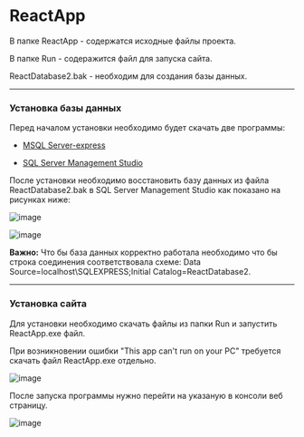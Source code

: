 # ReactApp

В папке ReactApp - содержатся исходные файлы проекта.

В папке Run - содеражится файл для запуска сайта.

ReactDatabase2.bak - необходим для создания базы данных.
_____ 

### Установка базы данных

Перед началом установки необходимо будет скачать две программы:

* [MSQL Server-express](https://www.microsoft.com/ru-RU/download/confirmation.aspx?id=101064)

* [SQL Server Management Studio](https://aka.ms/ssmsfullsetup)

После установки необходимо восстановить базу данных из файла ReactDatabase2.bak в SQL Server Management Studio как показано на рисунках ниже:
 
![image](https://user-images.githubusercontent.com/42782084/217262794-6a27eb26-1456-4b31-bb06-d742582ebaa1.png)

![image](https://user-images.githubusercontent.com/42782084/217262849-f95a54b4-f28f-426e-86a1-063bfb1c33bb.png)

**Важно:** Что бы база данных корректно работала необходимо что бы строка соединения соответствовала схеме: Data Source=localhost\\SQLEXPRESS;Initial Catalog=ReactDatabase2.
 
 _____
 
 ### Установка сайта
 
 Для установки необходимо скачать файлы из папки Run и запустить ReactApp.exe файл.

При возникновении ошибки "This app can't run on your PC" требуется скачать файл ReactApp.exe отдельно.

![image](https://user-images.githubusercontent.com/42782084/217264234-3e65c816-b328-4a34-a6e8-5f5d7d646c2c.png)

После запуска программы нужно перейти на указаную в консоли веб страницу.

![image](https://user-images.githubusercontent.com/42782084/217265317-1f18145e-7882-4e9c-8114-f5ff22ab482b.png)

